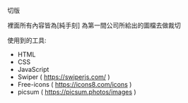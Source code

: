 切版

裡面所有內容皆為[純手刻]
為第一間公司所給出的圖檔去做裁切

使用到的工具:

- HTML
- CSS
- JavaScript
- Swiper ( https://swiperjs.com/ )
- Free-icons ( https://icons8.com/icons )
- picsum ( https://picsum.photos/images )
